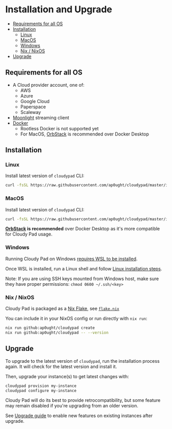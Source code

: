 # Installation and Upgrade

- [Requirements for all OS](#requirements-for-all-os)
- [Installation](#installation)
  - [Linux](#linux)
  - [MacOS](#macos)
  - [Windows](#windows)
  - [Nix / NixOS](#nix--nixos)
- [Upgrade](#upgrade)

## Requirements for all OS

- A Cloud provider account, one of:
  - AWS
  - Azure
  - Google Cloud
  - Paperspace
  - Scaleway
- [Moonlight](https://moonlight-stream.org/) streaming client
- [Docker](https://docs.docker.com/engine/install/) 
  - Rootless Docker is not supported yet
  - For MacOS, [OrbStack](https://orbstack.dev/) is recommended over Docker Desktop

## Installation

### Linux

Install latest version of `cloudypad` CLI:

```sh
curl -fsSL https://raw.githubusercontent.com/ap0ught/cloudypad/master/install.sh | bash
```

### MacOS

Install latest version of `cloudypad` CLI:

```sh
curl -fsSL https://raw.githubusercontent.com/ap0ught/cloudypad/master/install.sh | zsh
```

**[OrbStack](https://orbstack.dev/) is recommended** over Docker Desktop as it's more compatible for Cloudy Pad usage. 

### Windows

Running Cloudy Pad on Windows [requires WSL to be installed](https://learn.microsoft.com/en-us/windows/wsl/install).

Once WSL is installed, run a Linux shell and follow [Linux installation steps](#linux). 

Note: If you are using SSH keys mounted from Windows host, make sure they have proper permissions: `chmod 0600 ~/.ssh/<key>`

### Nix / NixOS

Cloudy Pad is packaged as a [Nix Flake](https://nixos.wiki/wiki/flakes), see [`flake.nix`](/flake.nix)

You can include it in your NixOS config or run directly with `nix run`:

```sh
nix run github:ap0ught/cloudypad create
nix run github:ap0ught/cloudypad -- --version
```

## Upgrade

To upgrade to the latest version of `cloudypad`, run the installation process again. It will check for the latest version and install it.

Then, upgrade your instance(s) to get latest changes with:

```sh
cloudypad provision my-instance
cloudypad configure my-instance
```

Cloudy Pad will do its best to provide retrocompatibility, but some feature may remain disabled if you're upgrading from an older version. 

See [Upgrade guide](../help/upgrade-guide.md) to enable new features on existing instances after upgrade. 